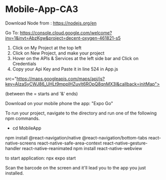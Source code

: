# Mobile-App-CA3


Download Node from : https://nodejs.org/en

Go To:
https://console.cloud.google.com/welcome?inv=1&invt=AbzKgw&project=decent-oxygen-461821-s5

1. Click on My Project at the top left
2. Click on New Project, and make your project
3. Hover on the APIs & Services at the left side bar and Click on Credentials
4. Copy your Api Key and Paste it in line 524 in App.js 

src="https://maps.googleapis.com/maps/api/js?key=AIzaSyCWJ86_UHLt9mppIHZuvlt6ROpQ8qnMX3I&callback=initMap">

(between the = starts and '&' ends)


Download on your mobile phone the app: "Expo Go"


To run your project, navigate to the directory and run one of the following npm commands.

- cd MobileApp


npm install @react-navigation/native @react-navigation/bottom-tabs react-native-screens react-native-safe-area-context react-native-gesture-handler react-native-reanimated
npm install react-native-webview


to start application: 
npx expo start


Scan the barcode on the screen and it'll lead you to the app you just installed.


